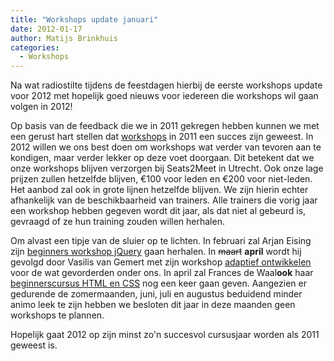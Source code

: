 ```yaml
---
title: "Workshops update januari"
date: 2012-01-17
author: Matijs Brinkhuis
categories: 
  - Workshops
---
```

Na wat radiostilte tijdens de feestdagen hierbij de eerste workshops update voor 2012 met hopelijk goed nieuws voor iedereen die workshops wil gaan volgen in 2012!

Op basis van de feedback die we in 2011 gekregen hebben kunnen we met een gerust hart stellen dat [workshops](/nl/activiteiten) in 2011 een succes zijn geweest. In 2012 willen we ons best doen om workshops wat verder van tevoren aan te kondigen, maar verder lekker op deze voet doorgaan. Dit betekent dat we onze workshops blijven verzorgen bij Seats2Meet in Utrecht. Ook onze lage prijzen zullen hetzelfde blijven, €100 voor leden en €200 voor niet-leden. Het aanbod zal ook in grote lijnen hetzelfde blijven. We zijn hierin echter afhankelijk van de beschikbaarheid van trainers. Alle trainers die vorig jaar een workshop hebben gegeven wordt dit jaar, als dat niet al gebeurd is, gevraagd of ze hun training zouden willen herhalen.

Om alvast een tipje van de sluier op te lichten. In februari zal Arjan Eising zijn [beginners workshop jQuery](/workshops/jquery-inception-arjan-eising) gaan herhalen. In <strike>maart</strike> **april** wordt hij gevolgd door Vasilis van Gemert met zijn workshop [adaptief ontwikkelen](/workshops/adaptief-ontwikkelen-vasilis-van-gemert) voor de wat gevorderden onder ons. In april zal Frances de Waal**ook** haar [beginnerscursus HTML en CSS](/workshops/html-css-frances-de-waal) nog een keer gaan geven. Aangezien er gedurende de zomermaanden, juni, juli en augustus beduidend minder animo leek te zijn hebben we besloten dit jaar in deze maanden geen workshops te plannen.

Hopelijk gaat 2012 op zijn minst zo'n succesvol cursusjaar worden als 2011 geweest is.
